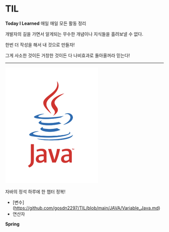 # TIL
**Today I Learned** 매일 매일 모든 활동 정리

개발자의 길을 가면서 알게되는 무수한 개념이나 지식들을 흘려보낼 수 없다.


한번 더 작성을 해서 내 것으로 만들자!


그게 사소한 것이든 거창한 것이든 다 나비효과로 돌아올꺼라 믿는다!


***

![자바이미지](https://github.com/gosdn2297/TIL/blob/main/java.png)



자바의 정석 하루에 한 챕터 정복!



* [변수] (https://github.com/gosdn2297/TIL/blob/main/JAVA/Variable_Java.md)
* 연산자







**Spring** 
